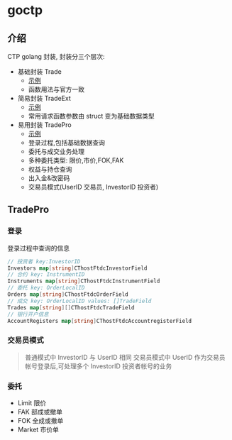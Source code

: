 # goctp

## 介绍

CTP golang 封装, 封装分三个层次:

- 基础封装 Trade
  - [示例](trade_test.go)
  - 函数用法与官方一致
- 简易封装 TradeExt
  - [示例](trade_ext_test.go)
  - 常用请求函数参数由 struct 变为基础数据类型
- 易用封装 TradePro
  - [示例](trade_pro_test.go)
  - 登录过程,包括基础数据查询
  - 委托与成交业务处理
  - 多种委托类型: 限价,市价,FOK,FAK
  - 权益与持仓查询
  - 出入金&改密码
  - 交易员模式(UserID 交易员, InvestorID 投资者)

## TradePro

### 登录

登录过程中查询的信息

```go
// 投资者 key:InvestorID
Investors map[string]CThostFtdcInvestorField
// 合约 key: InstrumentID
Instruments map[string]CThostFtdcInstrumentField
// 委托 key: OrderLocalID
Orders map[string]CThostFtdcOrderField
// 成交 key: OrderLocalID values: []TradeField
Trades map[string][]CThostFtdcTradeField
// 银行开户信息
AccountRegisters map[string]CThostFtdcAccountregisterField
```

### 交易员模式

> 普通模式中 InvestorID 与 UserID 相同
> 交易员模式中 UserID 作为交易员帐号登录后,可处理多个 InvestorID 投资者帐号的业务

### 委托

- Limit 限价
- FAK 部成或撤单
- FOK 全成或撤单
- Market 市价单
